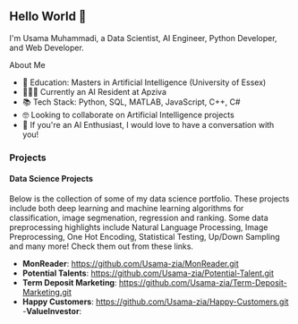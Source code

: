 ## Hello World 👋

I'm Usama Muhammadi, a Data Scientist, AI Engineer, Python Developer, and Web Developer.

About Me
- 📖 Education: Masters in Artificial Intelligence (University of Essex)
- 👷🏻‍♂️ Currently an AI Resident at Apziva
- 📚 Tech Stack: Python, SQL, MATLAB, JavaScript, C++, C#
- 🤓 Looking to collaborate on Artificial Intelligence projects
- 🤔 If you're an AI Enthusiast, I would love to have a conversation with you!

### Projects
#### Data Science Projects
Below is the collection of some of my data science portfolio. These projects include both deep learning and machine learning algorithms for classification, image segmenation, regression and ranking. Some data preprocessing highlights include Natural Language Processing, Image Preprocessing, One Hot Encoding, Statistical Testing, Up/Down Sampling and many more! Check them out from these links.

- **MonReader**: https://github.com/Usama-zia/MonReader.git
- **Potential Talents**: https://github.com/Usama-zia/Potential-Talent.git
- **Term Deposit Marketing**: https://github.com/Usama-zia/Term-Deposit-Marketing.git
- **Happy Customers**: https://github.com/Usama-zia/Happy-Customers.git
-**ValueInvestor**: 

<!--
**Usama-zia/Usama-zia** is a ✨ _special_ ✨ repository because its `README.md` (this file) appears on your GitHub profile.

Here are some ideas to get you started:

- 🔭 I’m currently working on ...
- 🌱 I’m currently learning ...
- 👯 I’m looking to collaborate on ...
- 🤔 I’m looking for help with ...
- 💬 Ask me about ...
- 📫 How to reach me: ...
- 😄 Pronouns: ...
- ⚡ Fun fact: ...
-->
